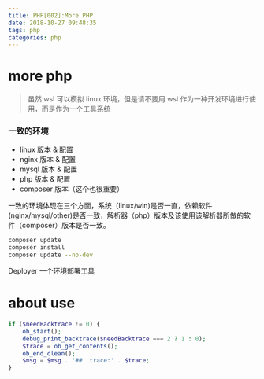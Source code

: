 ```yaml
---
title: PHP[002]:More PHP
date: 2018-10-27 09:48:35
tags: php
categories: php
---
```




# more php  

>  虽然 wsl 可以模拟 linux 环境，但是请不要用 wsl 作为一种开发环境进行使用，而是作为一个工具系统


### 一致的环境  

- linux 版本 & 配置
- nginx 版本 & 配置
- mysql 版本 & 配置
- php 版本 & 配置
- composer 版本（这个也很重要）

一致的环境体现在三个方面，系统（linux/win)是否一直，依赖软件(nginx/mysql/other)是否一致，解析器（php）版本及该使用该解析器所做的软件（composer）版本是否一致。

```sh
composer update
composer install
composer update --no-dev
```

Deployer 一个环境部署工具


# about use

``` php
if ($needBacktrace != 0) {
    ob_start();
    debug_print_backtrace($needBacktrace === 2 ? 1 : 0);
    $trace = ob_get_contents();
    ob_end_clean();
    $msg = $msg . '##  trace:' . $trace;
}
```


